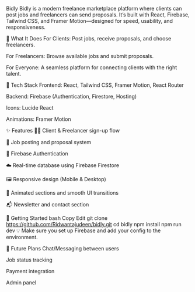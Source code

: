Bidly
Bidly is a modern freelance marketplace platform where clients can post jobs and freelancers can send proposals. It’s built with React, Firebase, Tailwind CSS, and Framer Motion—designed for speed, usability, and responsiveness.

🌟 What It Does
For Clients: Post jobs, receive proposals, and choose freelancers.

For Freelancers: Browse available jobs and submit proposals.

For Everyone: A seamless platform for connecting clients with the right talent.

🔧 Tech Stack
Frontend: React, Tailwind CSS, Framer Motion, React Router

Backend: Firebase (Authentication, Firestore, Hosting)

Icons: Lucide React

Animations: Framer Motion

✨ Features
🧑‍💼 Client & Freelancer sign-up flow

📄 Job posting and proposal system

🔐 Firebase Authentication

☁️ Real-time database using Firebase Firestore

🖼️ Responsive design (Mobile & Desktop)

🎨 Animated sections and smooth UI transitions

📬 Newsletter and contact section

🚀 Getting Started
bash
Copy
Edit
git clone https://github.com/Ridwantajudeen/bidly.git
cd bidly
npm install
npm run dev
💡 Make sure you set up Firebase and add your config to the environment.


🔮 Future Plans
Chat/Messaging between users

Job status tracking

Payment integration

Admin panel